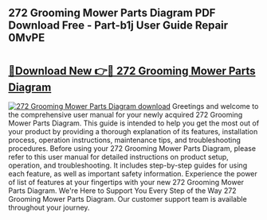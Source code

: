 ## 272 Grooming Mower Parts Diagram PDF Download Free - Part-b1j User Guide Repair 0MvPE

# <h2><a href="http://dfqtdhq.blite.top/?on=272+Grooming+Mower+Parts+Diagram">🔗Download New 👉🔴 272 Grooming Mower Parts Diagram</a></h2>

[![272 Grooming Mower Parts Diagram download](https://i.imgur.com/lujVjoI.png)](http://dfqtdhq.blite.top/?on=272+Grooming+Mower+Parts+Diagram)
Greetings and welcome to the comprehensive user manual for your newly acquired 272 Grooming Mower Parts Diagram. This guide is intended to help you get the most out of your product by providing a thorough explanation of its features, installation process, operation instructions, maintenance tips, and troubleshooting procedures. Before using your 272 Grooming Mower Parts Diagram, please refer to this user manual for detailed instructions on product setup, operation, and troubleshooting. It includes step-by-step guides for using each feature, as well as important safety information. Experience the power of list of features at your fingertips with your new 272 Grooming Mower Parts Diagram. We're Here to Support You Every Step of the Way 272 Grooming Mower Parts Diagram. Our customer support team is available throughout your journey.

